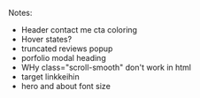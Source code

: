 Notes:

+ Header contact me cta coloring
+ Hover states?
+ truncated reviews popup
+ porfolio modal heading
+ WHy class="scroll-smooth" don't work in html
+ target linkkeihin
+ hero and about font size
